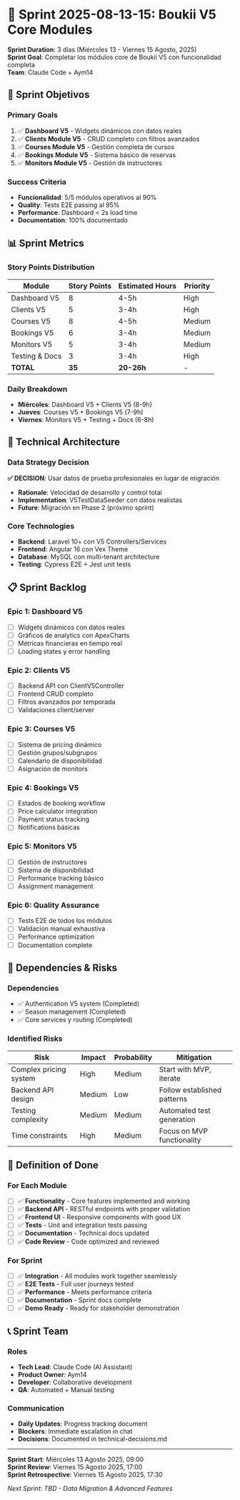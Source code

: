 # 🚀 Sprint 2025-08-13-15: Boukii V5 Core Modules

**Sprint Duration**: 3 días (Miércoles 13 - Viernes 15 Agosto, 2025)  
**Sprint Goal**: Completar los módulos core de Boukii V5 con funcionalidad completa  
**Team**: Claude Code + Aym14  

## 🎯 Sprint Objetivos

### Primary Goals
1. ✅ **Dashboard V5** - Widgets dinámicos con datos reales
2. ✅ **Clients Module V5** - CRUD completo con filtros avanzados
3. ✅ **Courses Module V5** - Gestión completa de cursos
4. ✅ **Bookings Module V5** - Sistema básico de reservas
5. ✅ **Monitors Module V5** - Gestión de instructores

### Success Criteria
- **Funcionalidad**: 5/5 módulos operativos al 90%
- **Quality**: Tests E2E passing al 95%
- **Performance**: Dashboard < 2s load time
- **Documentation**: 100% documentado

## 📊 Sprint Metrics

### Story Points Distribution
| Module | Story Points | Estimated Hours | Priority |
|--------|--------------|-----------------|----------|
| Dashboard V5 | 8 | 4-5h | High |
| Clients V5 | 5 | 3-4h | High |
| Courses V5 | 8 | 4-5h | Medium |
| Bookings V5 | 6 | 3-4h | Medium |
| Monitors V5 | 5 | 3-4h | Medium |
| Testing & Docs | 3 | 3-4h | High |
| **TOTAL** | **35** | **20-26h** | - |

### Daily Breakdown
- **Miércoles**: Dashboard V5 + Clients V5 (8-9h)
- **Jueves**: Courses V5 + Bookings V5 (7-9h) 
- **Viernes**: Monitors V5 + Testing + Docs (6-8h)

## 🎨 Technical Architecture

### Data Strategy Decision
**✅ DECISION**: Usar datos de prueba profesionales en lugar de migración
- **Rationale**: Velocidad de desarrollo y control total
- **Implementation**: V5TestDataSeeder con datos realistas
- **Future**: Migración en Phase 2 (próximo sprint)

### Core Technologies
- **Backend**: Laravel 10+ con V5 Controllers/Services
- **Frontend**: Angular 16 con Vex Theme
- **Database**: MySQL con multi-tenant architecture
- **Testing**: Cypress E2E + Jest unit tests

## 📋 Sprint Backlog

### Epic 1: Dashboard V5
- [ ] Widgets dinámicos con datos reales
- [ ] Gráficos de analytics con ApexCharts
- [ ] Métricas financieras en tiempo real
- [ ] Loading states y error handling

### Epic 2: Clients V5
- [ ] Backend API con ClientV5Controller
- [ ] Frontend CRUD completo
- [ ] Filtros avanzados por temporada
- [ ] Validaciones client/server

### Epic 3: Courses V5
- [ ] Sistema de pricing dinámico
- [ ] Gestión grupos/subgrupos
- [ ] Calendario de disponibilidad
- [ ] Asignación de monitors

### Epic 4: Bookings V5
- [ ] Estados de booking workflow
- [ ] Price calculator integration
- [ ] Payment status tracking
- [ ] Notifications básicas

### Epic 5: Monitors V5
- [ ] Gestión de instructores
- [ ] Sistema de disponibilidad
- [ ] Performance tracking básico
- [ ] Assignment management

### Epic 6: Quality Assurance
- [ ] Tests E2E de todos los módulos
- [ ] Validación manual exhaustiva
- [ ] Performance optimization
- [ ] Documentation complete

## 🚧 Dependencies & Risks

### Dependencies
- ✅ Authentication V5 system (Completed)
- ✅ Season management (Completed)
- ✅ Core services y routing (Completed)

### Identified Risks
| Risk | Impact | Probability | Mitigation |
|------|--------|-------------|------------|
| Complex pricing system | High | Medium | Start with MVP, iterate |
| Backend API design | Medium | Low | Follow established patterns |
| Testing complexity | Medium | Medium | Automated test generation |
| Time constraints | High | Medium | Focus on MVP functionality |

## 🎪 Definition of Done

### For Each Module
- [ ] ✅ **Functionality** - Core features implemented and working
- [ ] ✅ **Backend API** - RESTful endpoints with proper validation
- [ ] ✅ **Frontend UI** - Responsive components with good UX
- [ ] ✅ **Tests** - Unit and integration tests passing
- [ ] ✅ **Documentation** - Technical docs updated
- [ ] ✅ **Code Review** - Code optimized and reviewed

### For Sprint
- [ ] ✅ **Integration** - All modules work together seamlessly
- [ ] ✅ **E2E Tests** - Full user journeys tested
- [ ] ✅ **Performance** - Meets performance criteria
- [ ] ✅ **Documentation** - Sprint docs complete
- [ ] ✅ **Demo Ready** - Ready for stakeholder demonstration

## 📞 Sprint Team

### Roles
- **Tech Lead**: Claude Code (AI Assistant)
- **Product Owner**: Aym14
- **Developer**: Collaborative development
- **QA**: Automated + Manual testing

### Communication
- **Daily Updates**: Progress tracking document
- **Blockers**: Immediate escalation in chat
- **Decisions**: Documented in technical-decisions.md

---

**Sprint Start**: Miércoles 13 Agosto 2025, 09:00  
**Sprint Review**: Viernes 15 Agosto 2025, 17:00  
**Sprint Retrospective**: Viernes 15 Agosto 2025, 17:30  

*Next Sprint: TBD - Data Migration & Advanced Features*